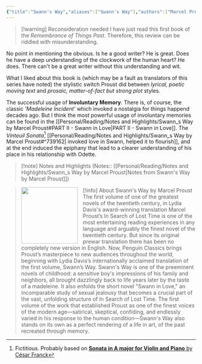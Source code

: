 ```yaml
---
{"title":"Swann's Way","aliases":["Swann's Way"],"authors":["Marcel Proust"],"publisher":"National Geographic Books","publish":"2004-11-30","pages":615,"isbn10":"0142437964","isbn13":"9780142437964","rating":"5","reviewed":true,"cover":"https://books.google.com/books/content?id=-5yMEAAAQBAJ&printsec=frontcover&img=1&zoom=1&source=gbs_api","read_count":"1","series":{"remembrance":1},"tags":["book","Fiction"],"log":[{"status":"Read","timestamp":"2023-10-01T17:51:24+06:00"},{"status":"In Progress","timestamp":"2023-07-02T18:02:55+06:00"}],"created":"2023-07-01T17:49:40+06:00","updated":"2023-10-08T11:31:35+06:00","status":"Read","dg-publish":true,"dg-note-icon":1,"dg-path":"Reading/Books/Read/Swann's Way by Marcel Proust.md","permalink":"/reading/books/read/swann-s-way-by-marcel-proust/","dgPassFrontmatter":true,"noteIcon":1}
---
```


> [!warning] Reconsideration needed
> I have just read this first book of the *Remembrance of Things Past*. Therefore, this review can be riddled with misunderstanding.

No point in mentioning the obvious. Is he a good writer? He is great. Does he have a deep understanding of the clockwork of the human heart? He does. There can't be a great writer without this understanding and wit.

What I liked about this book is (which may be a fault as translators of this series have noted) the stylistic switch Proust did between *lyrical, poetic moving text* and *prosaic, matter-of-fact but strong plot* styles.

The successful usage of **Involuntary Memory**. There is, of course, the classic *'Madeleine Incident'* which invoked a nostalgia for things happend decades ago. But I think the most powerful usage of involuntary memories can be found in the [[Personal/Reading/Notes and Highlights/Swann_s Way by Marcel Proust#PART II - Swann in Love\|PART II - Swann in Love]]. The *Vinteuil Sonata*[^1] [[Personal/Reading/Notes and Highlights/Swann_s Way by Marcel Proust#^739162\| invoked love in Swann, helped it to flourish]], and at the end induced the epiphany that lead to a clearer understanding of his place in his relationship with Odette.

> [!note] Notes and Highlights
> (Notes:: [[Personal/Reading/Notes and Highlights/Swann_s Way by Marcel Proust\|Notes from Swann's Way by Marcel Proust]])

> [!info] About Swann's Way by Marcel Proust
> <img src="https://books.google.com/books/content?id=-5yMEAAAQBAJ&printsec=frontcover&img=1&zoom=1&source=gbs_api" style="float: left; width: 150px; height: auto; margin-right: 1em;" /> The first volume of one of the greatest novels of the twentieth century, in Lydia Davis's award-winning translation Marcel Proust’s In Search of Lost Time is one of the most entertaining reading experiences in any language and arguably the finest novel of the twentieth century. But since its original prewar translation there has been no completely new version in English. Now, Penguin Classics brings Proust’s masterpiece to new audiences throughout the world, beginning with Lydia Davis’s internationally acclaimed translation of the first volume, Swann’s Way. Swann's Way is one of the preeminent novels of childhood: a sensitive boy's impressions of his family and neighbors, all brought dazzlingly back to life years later by the taste of a madeleine. It also enfolds the short novel "Swann in Love," an incomparable study of sexual jealousy that becomes a crucial part of the vast, unfolding structure of In Search of Lost Time. The first volume of the work that established Proust as one of the finest voices of the modern age—satirical, skeptical, confiding, and endlessly varied in his response to the human condition—Swann's Way also stands on its own as a perfect rendering of a life in art, of the past recreated through memory.

[^1]: Fictitious. Probably based on [**Sonata in A major for Violin and Piano** by César Franck](https://en.wikipedia.org/wiki/Violin_Sonata_(Franck))